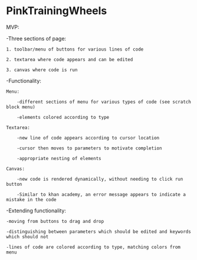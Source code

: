 # PinkTrainingWheels

MVP:

-Three sections of page: 

    1. toolbar/menu of buttons for various lines of code
    
    2. textarea where code appears and can be edited
    
    3. canvas where code is run
    
-Functionality:

    Menu:
    
        -different sections of menu for various types of code (see scratch block menu)
        
        -elements colored according to type
        
    Textarea:
    
        -new line of code appears according to cursor location
        
        -cursor then moves to parameters to motivate completion
        
        -appropriate nesting of elements
        
    Canvas:
    
        -new code is rendered dynamically, without needing to click run button
        
        -Similar to khan academy, an error message appears to indicate a mistake in the code
    
-Extending functionality:

    -moving from buttons to drag and drop
    
    -distinguishing between parameters which should be edited and keywords which should not
    
    -lines of code are colored according to type, matching colors from menu